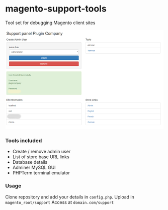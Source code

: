 # magento-support-tools
Tool set for debugging Magento client sites

![Magento Support Tools](support_tools3.png?raw=true "Magento Support Tools")

### Tools included
* Create / remove admin user
* List of store base URL links
* Database details
* Adminer MySQL GUI
* PHPTerm terminal emulator


### Usage
Clone repository and add your details in `config.php`.
Upload in `magento_root/support`
Access at `domain.com/support`
